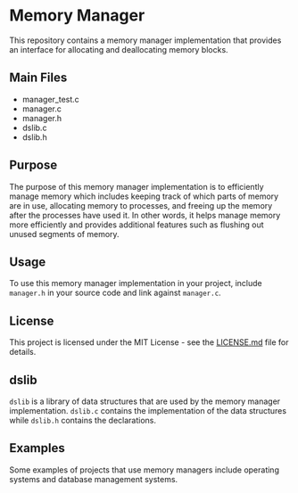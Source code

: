 # Memory Manager

This repository contains a memory manager implementation that provides an interface for allocating and deallocating memory blocks.

## Main Files

- manager_test.c
- manager.c
- manager.h
- dslib.c
- dslib.h

## Purpose

The purpose of this memory manager implementation is to efficiently manage memory which includes keeping track of which parts of memory are in use, allocating memory to processes, and freeing up the memory after the processes have used it. In other words, it helps manage memory more efficiently and provides additional features such as flushing out unused segments of memory.

## Usage

To use this memory manager implementation in your project, include `manager.h` in your source code and link against `manager.c`.

## License

This project is licensed under the MIT License - see the [LICENSE.md](LICENSE.md) file for details.

## dslib

`dslib` is a library of data structures that are used by the memory manager implementation.
`dslib.c` contains the implementation of the data structures while `dslib.h` contains the declarations.

## Examples

Some examples of projects that use memory managers include operating systems and database management systems.
